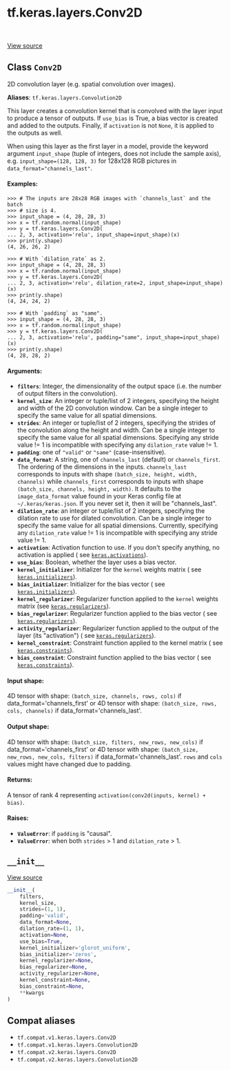 <div itemscope itemtype="http://developers.google.com/ReferenceObject">
<meta itemprop="name" content="tf.keras.layers.Conv2D" />
<meta itemprop="path" content="Stable" />
<meta itemprop="property" content="__init__"/>
</div>

# tf.keras.layers.Conv2D

<!-- Insert buttons and diff -->

<table class="tfo-notebook-buttons tfo-api" align="left">
</table>

<a target="_blank" href="/code/stable/tensorflow/python/keras/layers/convolutional.py">View source</a>



## Class `Conv2D`

2D convolution layer (e.g. spatial convolution over images).



**Aliases**: `tf.keras.layers.Convolution2D`

<!-- Placeholder for "Used in" -->

This layer creates a convolution kernel that is convolved
with the layer input to produce a tensor of
outputs. If `use_bias` is True,
a bias vector is created and added to the outputs. Finally, if
`activation` is not `None`, it is applied to the outputs as well.

When using this layer as the first layer in a model,
provide the keyword argument `input_shape`
(tuple of integers, does not include the sample axis),
e.g. `input_shape=(128, 128, 3)` for 128x128 RGB pictures
in `data_format="channels_last"`.

#### Examples:



```
>>> # The inputs are 28x28 RGB images with `channels_last` and the batch
>>> # size is 4.
>>> input_shape = (4, 28, 28, 3)
>>> x = tf.random.normal(input_shape)
>>> y = tf.keras.layers.Conv2D(
... 2, 3, activation='relu', input_shape=input_shape)(x)
>>> print(y.shape)
(4, 26, 26, 2)
```

```
>>> # With `dilation_rate` as 2.
>>> input_shape = (4, 28, 28, 3)
>>> x = tf.random.normal(input_shape)
>>> y = tf.keras.layers.Conv2D(
... 2, 3, activation='relu', dilation_rate=2, input_shape=input_shape)(x)
>>> print(y.shape)
(4, 24, 24, 2)
```

```
>>> # With `padding` as "same".
>>> input_shape = (4, 28, 28, 3)
>>> x = tf.random.normal(input_shape)
>>> y = tf.keras.layers.Conv2D(
... 2, 3, activation='relu', padding="same", input_shape=input_shape)(x)
>>> print(y.shape)
(4, 28, 28, 2)
```


#### Arguments:


* <b>`filters`</b>: Integer, the dimensionality of the output space
  (i.e. the number of output filters in the convolution).
* <b>`kernel_size`</b>: An integer or tuple/list of 2 integers, specifying the
  height and width of the 2D convolution window.
  Can be a single integer to specify the same value for
  all spatial dimensions.
* <b>`strides`</b>: An integer or tuple/list of 2 integers,
  specifying the strides of the convolution along the height and width.
  Can be a single integer to specify the same value for
  all spatial dimensions.
  Specifying any stride value != 1 is incompatible with specifying
  any `dilation_rate` value != 1.
* <b>`padding`</b>: one of `"valid"` or `"same"` (case-insensitive).
* <b>`data_format`</b>: A string,
  one of `channels_last` (default) or `channels_first`.
  The ordering of the dimensions in the inputs.
  `channels_last` corresponds to inputs with shape
  `(batch_size, height, width, channels)` while `channels_first`
  corresponds to inputs with shape
  `(batch_size, channels, height, width)`.
  It defaults to the `image_data_format` value found in your
  Keras config file at `~/.keras/keras.json`.
  If you never set it, then it will be "channels_last".
* <b>`dilation_rate`</b>: an integer or tuple/list of 2 integers, specifying
  the dilation rate to use for dilated convolution.
  Can be a single integer to specify the same value for
  all spatial dimensions.
  Currently, specifying any `dilation_rate` value != 1 is
  incompatible with specifying any stride value != 1.
* <b>`activation`</b>: Activation function to use.
  If you don't specify anything, no activation is applied (
  see <a href="../../../tf/keras/activations.md"><code>keras.activations</code></a>).
* <b>`use_bias`</b>: Boolean, whether the layer uses a bias vector.
* <b>`kernel_initializer`</b>: Initializer for the `kernel` weights matrix (
  see <a href="../../../tf/keras/initializers.md"><code>keras.initializers</code></a>).
* <b>`bias_initializer`</b>: Initializer for the bias vector (
  see <a href="../../../tf/keras/initializers.md"><code>keras.initializers</code></a>).
* <b>`kernel_regularizer`</b>: Regularizer function applied to
  the `kernel` weights matrix (see <a href="../../../tf/keras/regularizers.md"><code>keras.regularizers</code></a>).
* <b>`bias_regularizer`</b>: Regularizer function applied to the bias vector (
  see <a href="../../../tf/keras/regularizers.md"><code>keras.regularizers</code></a>).
* <b>`activity_regularizer`</b>: Regularizer function applied to
  the output of the layer (its "activation") (
  see <a href="../../../tf/keras/regularizers.md"><code>keras.regularizers</code></a>).
* <b>`kernel_constraint`</b>: Constraint function applied to the kernel matrix (
  see <a href="../../../tf/keras/constraints.md"><code>keras.constraints</code></a>).
* <b>`bias_constraint`</b>: Constraint function applied to the bias vector (
  see <a href="../../../tf/keras/constraints.md"><code>keras.constraints</code></a>).


#### Input shape:

4D tensor with shape:
`(batch_size, channels, rows, cols)` if data_format='channels_first'
or 4D tensor with shape:
`(batch_size, rows, cols, channels)` if data_format='channels_last'.



#### Output shape:

4D tensor with shape:
`(batch_size, filters, new_rows, new_cols)` if data_format='channels_first'
or 4D tensor with shape:
`(batch_size, new_rows, new_cols, filters)` if data_format='channels_last'.
`rows` and `cols` values might have changed due to padding.



#### Returns:

A tensor of rank 4 representing
`activation(conv2d(inputs, kernel) + bias)`.



#### Raises:


* <b>`ValueError`</b>: if `padding` is "causal".
* <b>`ValueError`</b>: when both `strides` > 1 and `dilation_rate` > 1.

<h2 id="__init__"><code>__init__</code></h2>

<a target="_blank" href="/code/stable/tensorflow/python/keras/layers/convolutional.py">View source</a>

``` python
__init__(
    filters,
    kernel_size,
    strides=(1, 1),
    padding='valid',
    data_format=None,
    dilation_rate=(1, 1),
    activation=None,
    use_bias=True,
    kernel_initializer='glorot_uniform',
    bias_initializer='zeros',
    kernel_regularizer=None,
    bias_regularizer=None,
    activity_regularizer=None,
    kernel_constraint=None,
    bias_constraint=None,
    **kwargs
)
```








## Compat aliases

* `tf.compat.v1.keras.layers.Conv2D`
* `tf.compat.v1.keras.layers.Convolution2D`
* `tf.compat.v2.keras.layers.Conv2D`
* `tf.compat.v2.keras.layers.Convolution2D`

